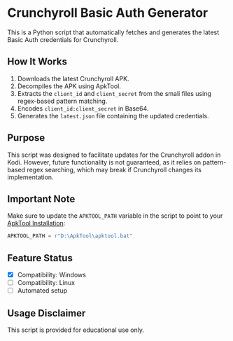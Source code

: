 # Crunchyroll Basic Auth Generator

This is a Python script that automatically fetches and generates the latest Basic Auth credentials for Crunchyroll.

## How It Works

1. Downloads the latest Crunchyroll APK.  
2. Decompiles the APK using ApkTool.  
3. Extracts the `client_id` and `client_secret` from the smali files using regex-based pattern matching.  
4. Encodes `client_id:client_secret` in Base64.  
5. Generates the `latest.json` file containing the updated credentials.  

## Purpose

This script was designed to facilitate updates for the Crunchyroll addon in Kodi. However, future functionality is not guaranteed, as it relies on pattern-based regex searching, which may break if Crunchyroll changes its implementation.

## Important Note

Make sure to update the `APKTOOL_PATH` variable in the script to point to your [ApkTool Installation](https://apktool.org/docs/install/):

```python
APKTOOL_PATH = r"D:\ApkTool\apktool.bat"
```

## Feature Status

- [x] Compatibility: Windows  
- [ ] Compatibility: Linux  
- [ ] Automated setup  

## Usage Disclaimer

This script is provided for educational use only.
